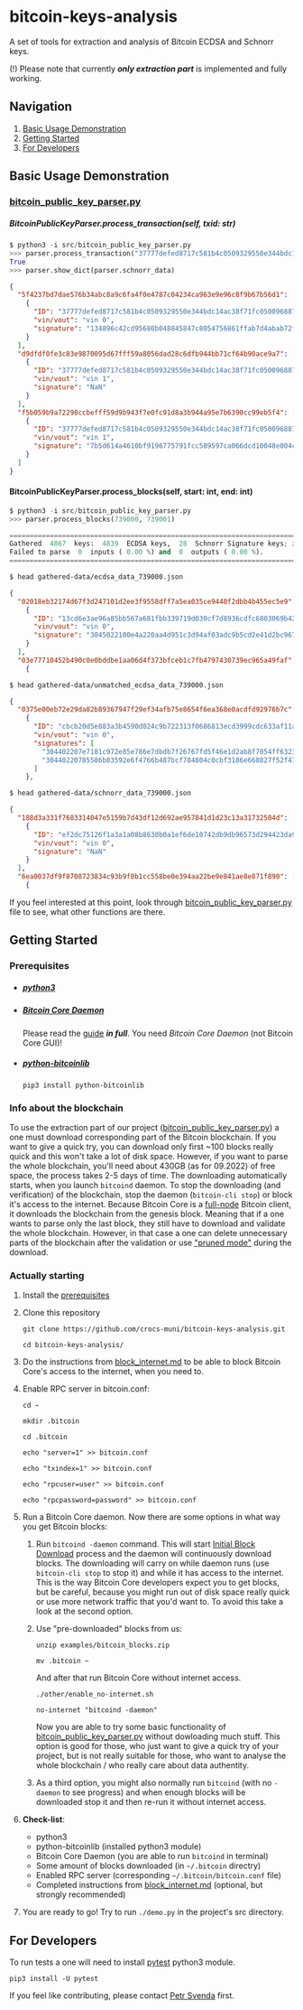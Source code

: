 # bitcoin-keys-analysis

A set of tools for extraction and analysis of Bitcoin ECDSA and Schnorr keys.

(!) Please note that currently ***only extraction part*** is implemented and fully working.

## Navigation
1. [Basic Usage Demonstration](#basic-usage-demonstration)
2. [Getting Started](#getting-started)
3. [For Developers](#for-developers)
## Basic Usage Demonstration

### [bitcoin_public_key_parser.py](src/bitcoin_public_key_parser.py)
##### BitcoinPublicKeyParser.process_transaction(self, txid: str)

``` python
$ python3 -i src/bitcoin_public_key_parser.py
>>> parser.process_transaction("37777defed8717c581b4c0509329550e344bdc14ac38f71fc050096887e535c8")
True
>>> parser.show_dict(parser.schnorr_data)
```
``` JSON
{
  "5f4237bd7dae576b34abc8a9c6fa4f0e4787c04234ca963e9e96c8f9b67b56d1": [
    {
      "ID": "37777defed8717c581b4c0509329550e344bdc14ac38f71fc050096887e535c8",
      "vin/vout": "vin 0",
      "signature": "134896c42cd95680b048845847c8054756861ffab7d4abab72f6508d67d1ec0c590287ec2161dd7884983286e1cd56ce65c08a24ee0476ede92678a93b1b180c"
    }
  ],
  "d9dfdf0fe3c83e9870095d67fff59a8056dad28c6dfb944bb71cf64b90ace9a7": [
    {
      "ID": "37777defed8717c581b4c0509329550e344bdc14ac38f71fc050096887e535c8",
      "vin/vout": "vin 1",
      "signature": "NaN"
    }
  ],
  "f5b059b9a72298ccbefff59d9b943f7e0fc91d8a3b944a95e7b6390cc99eb5f4": [
    {
      "ID": "37777defed8717c581b4c0509329550e344bdc14ac38f71fc050096887e535c8",
      "vin/vout": "vin 1",
      "signature": "7b5d614a4610bf9196775791fcc589597ca066dcd10048e004cd4c7341bb4bb90cee4705192f3f7db524e8067a5222c7f09baf29ef6b805b8327ecd1e5ab83ca"
    }
  ]
}
```
#### BitcoinPublicKeyParser.process_blocks(self, start: int, end: int)

``` python
$ python3 -i src/bitcoin_public_key_parser.py
>>> parser.process_blocks(739000, 739001)

==================================================================================================================================================
Gathered  4867  keys:  4839  ECDSA keys,  28  Schnorr Signature keys; in  5.632800183999279  seconds.
Failed to parse  0  inputs ( 0.00 %) and  0  outputs ( 0.00 %).
==================================================================================================================================================
```
``` bash
$ head gathered-data/ecdsa_data_739000.json
```
``` JSON
{
  "02018eb32174d67f3d247101d2ee3f9558dff7a5ea035ce9440f2dbb4b455ec5e9": [
    {
      "ID": "13cd6e3ae96a85bb567a681fbb339719d030cf7d8936cdfc6803069b42774052",
      "vin/vout": "vin 0",
      "signature": "3045022100e4a220aa4d951c3d94af03adc9b5cd2e41d2bc96747c11b00ee817b79526f0ca02200f1bb4ac9c3c4a8beb4ac271efa946e02f226c5d14283a17fac686072bded2f401"
    }
  ],
  "03e77710452b490c0e0bddbe1aa06d4f373bfceb1c7fb4797430739ec965a49faf": [
    {
```
``` bash
$ head gathered-data/unmatched_ecdsa_data_739000.json
```
``` JSON
{
  "0375e00eb72e29da82b89367947f29ef34afb75e8654f6ea368e0acdfd92976b7c": [
    {
      "ID": "cbcb20d5e883a3b4590d024c9b722313f0686813ecd3999cdc633af11ab7e197",
      "vin/vout": "vin 0",
      "signatures": [
        "304402207e7181c972e85e786e7dbdb7f26767fd5f46e1d2ab8f7054ff63231fc371c15202201abcded110359062a5a6154883965bd5395aa2437b53e1464280f41fc10ad67701",
        "30440220785586b83592e6f4766b487bcf784804c0cbf3186e668827f52f47c662df95510220254876aa0bf800275e78720cdd6e06b9ca9d444a29cf69959d97798556878c0801"
      ]
    },
```
``` bash 
$ head gathered-data/schnorr_data_739000.json
```
``` JSON
{
  "188d3a331f7683314047e5159b7d43df12d692ae957841d1d23c13a31732504d": [
    {
      "ID": "ef2dc75126f1a3a1a08b8630b0a1ef6de10742db9db96573d294423da926bb82",
      "vin/vout": "vin 0",
      "signature": "NaN"
    }
  ],
  "6ea0037df9f8708723834c93b9f0b1cc558be0e394aa22be9e841ae8e871f890": [
    {
```
If you feel interested at this point, look through [bitcoin_public_key_parser.py](src/bitcoin_public_key_parser.py) file to see, what other functions are there.

## Getting Started
### Prerequisites
- ##### [python3](https://www.python.org/downloads/)
- ##### [Bitcoin Core Daemon](https://bitcoin.org/en/download)

  Please read the [guide](https://bitcoin.org/en/full-node) ***in full***. You need *Bitcoin Core Daemon* (not Bitcoin Core GUI)! 

- ##### [python-bitcoinlib](https://pypi.org/project/python-bitcoinlib/)

  `pip3 install python-bitcoinlib`

### Info about the blockchain
To use the extraction part of our project ([bitcoin_public_key_parser.py](src/bitcoin_public_key_parser.py)) a one must download corresponding part of the Bitcoin blockchain. If you want to give a quick try, you can download only first ~100 blocks really quick and this won't take a lot of disk space. However, if you want to parse the whole blockchain, you'll need about 430GB (as for 09.2022) of free space, the process takes 2-5 days of time. The downloading automatically starts, when you launch `bitcoind` daemon. To stop the downloading (and verification) of the blockchain, stop the daemon (`bitcoin-cli stop`) or block it's access to the internet. Because Bitcoin Core is a [full-node](https://bitcoin.org/en/full-node#what-is-a-full-node) Bitcoin client, it downloads the blockchain from the genesis block. Meaning that if a one wants to parse only the last block, they still have to download and validate the whole blockchain. However, in that case a one can delete unnecessary parts of the blockchain after the validation or use ["pruned mode"](https://bitcoin.org/en/full-node#reduce-storage) during the download.

### Actually starting
1. Install the [prerequisites](#prerequisites)
2. Clone this repository

    `git clone https://github.com/crocs-muni/bitcoin-keys-analysis.git`
    
    `cd bitcoin-keys-analysis/`

3. Do the instructions from [block_internet.md](other/block_internet.md) to be able to block Bitcoin Core's access to the internet, when you need to.

4. Enable RPC server in bitcoin.conf:

   `cd ~`
   
   `mkdir .bitcoin`
   
   `cd .bitcoin`
   
   `echo "server=1" >> bitcoin.conf`
   
   `echo "txindex=1" >> bitcoin.conf`
   
   `echo "rpcuser=user" >> bitcoin.conf`
   
   `echo "rpcpassword=password" >> bitcoin.conf`


5. Run a Bitcoin Core daemon.
    Now there are some options in what way you get Bitcoin blocks:
  
    1. Run `bitcoind -daemon` command. This will start [Initial Block Download](https://bitcoin.org/en/full-node#initial-block-downloadibd) process and the daemon will continuously download blocks. The downloading will carry on while daemon runs (use `bitcoin-cli stop` to stop it) and while it has access to the internet. This is the way Bitcoin Core developers expect you to get blocks, but be careful, because you might run out of disk space really quick or use more network traffic that you'd want to. To avoid this take a look at the second option.

    2. Use "pre-downloaded" blocks from us:

        `unzip examples/bitcoin_blocks.zip`
        
        `mv .bitcoin ~`
    
        And after that run Bitcoin Core without internet access.
    
        `./other/enable_no-internet.sh`

        `no-internet "bitcoind -daemon"`

        Now you are able to try some basic functionality of [bitcoin_public_key_parser.py](src/bitcoin_public_key_parser.py) without dowloading much stuff. This option is good for those, who just want to give a quick try of your project, but is not really suitable for those, who want to analyse the whole blockchain / who really care about data authentity.

    3. As a third option, you might also normally run `bitcoind` (with no `-daemon` to see progress) and when enough blocks will be downloaded stop it and then re-run it without internet access.

6. **Check-list**:

    - python3
    - python-bitcoinlib (installed python3 module)
    - Bitcoin Core Daemon (you are able to run `bitcoind` in terminal)
    - Some amount of blocks downloaded (in `~/.bitcoin` directry) 
    - Enabled RPC server (corresponding `~/.bitcoin/bitcoin.conf` file)
    - Completed instructions from [block_internet.md](other/block_internet.md) (optional, but strongly recommended)

7. You are ready to go! Try to run `./demo.py` in the project's src directory.

## For Developers
To run tests a one will need to install [pytest](https://docs.pytest.org/en/7.1.x/getting-started.html) python3 module.

 `pip3 install -U pytest`

If you feel like contributing, please contact [Petr Svenda](https://github.com/petrs) first.

